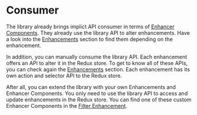 # Consumer

The library already brings implict API consumer in terms of [Enhancer Components](/docs/Concepts.md). They already use the library API to alter enhancements. Have a look into the [Enhancements](/docs/features/README.md) section to find them depending on the enhancement.

In addition, you can manually consume the library API. Each enhancement offers an API to alter it in the Redux store. To get to know all of these APIs, you can check again the [Enhancements](/docs/features/README.md) section. Each enhancement has its own action and selector API to the Redux store.

After all, you can extend the library with your own Enhancements and Enhancer Components. You only need to use the library API to access and update enhancements in the Redux store. You can find one of these custom Enhancer Components in the [Filter Enhancement](/docs/features/Filter.md).

